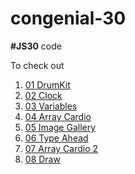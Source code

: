 # congenial-30
**#JS30** code

To check out
1. [01 DrumKit](<https://kaustubhd.github.io/congenial-30/01 DrumKit>)
2. [02 Clock](<https://kaustubhd.github.io/congenial-30/02 Clock>)
3. [03 Variables](<https://kaustubhd.github.io/congenial-30/03 Variables>)
4. [04 Array Cardio](<https://kaustubhd.github.io/congenial-30/04 Array Cardio>)
5. [05 Image Gallery](<https://kaustubhd.github.io/congenial-30/05 Image Gallery>)
6. [06 Type Ahead](<https://kaustubhd.github.io/congenial-30/06 Type Ahead>)
7. [07 Array Cardio 2](<https://kaustubhd.github.io/congenial-30/07 Array Cardio 2>)
8. [08 Draw](<https://kaustubhd.github.io/congenial-30/08 Draw>)

